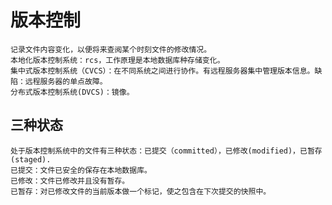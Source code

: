 # 版本控制   

    记录文件内容变化，以便将来查阅某个时刻文件的修改情况。  
    本地化版本控制系统：rcs，工作原理是本地数据库种存储变化。  
    集中式版本控制系统（CVCS）：在不同系统之间进行协作。有远程服务器集中管理版本信息。缺陷：远程服务器的单点故障。  
    分布式版本控制系统(DVCS)：镜像。   
    
    
## 三种状态   

    处于版本控制系统中的文件有三种状态：已提交（committed），已修改(modified)，已暂存(staged).   
    已提交：文件已安全的保存在本地数据库。  
    已修改：文件已修改并且没有暂存。   
    已暂存：对已修改文件的当前版本做一个标记，使之包含在下次提交的快照中。   

    

